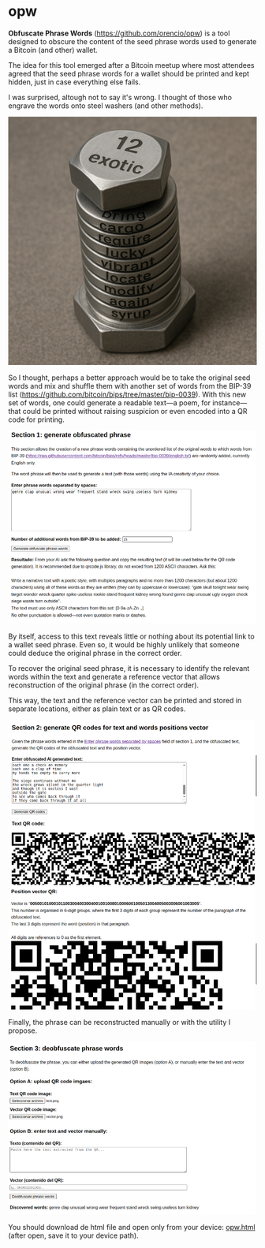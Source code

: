 # opw

**Obfuscate Phrase Words** (<https://github.com/orencio/opw>) is a tool designed to obscure the content of the seed phrase words used to generate a Bitcoin (and other) wallet.

The idea for this tool emerged after a Bitcoin meetup where most attendees agreed that the seed phrase words for a wallet should be printed and kept hidden, just in case everything else fails.

I was surprised, altough not to say it's wrong. I thought of those who engrave the words onto steel washers (and other methods).

![Steel washers seed storage](doc/images/README-words-in-washers.png)

So I thought, perhaps a better approach would be to take the original seed words and mix and shuffle them with another set of words from the BIP-39 list (<https://github.com/bitcoin/bips/tree/master/bip-0039>). With this new set of words, one could generate a readable text—a poem, for instance—that could be printed without raising suspicion or even encoded into a QR code for printing.

![opw - mix words](doc/images/README-opw-s1.png)

By itself, access to this text reveals little or nothing about its potential link to a wallet seed phrase. Even so, it would be highly unlikely that someone could deduce the original phrase in the correct order.

To recover the original seed phrase, it is necessary to identify the relevant words within the text and generate a reference vector that allows reconstruction of the original phrase (in the correct order).

This way, the text and the reference vector can be printed and stored in separate locations, either as plain text or as QR codes.

![opw - qrgeneration](doc/images/README-opw-s2-01.png) ![opw - qrgeneration](doc/images/README-opw-s2-02.png)

Finally, the phrase can be reconstructed manually or with the utility I propose.

![opw - qrgeneration](doc/images/README-opw-s3.png)

You should download de html file and open only from your device: [opw.html](https://raw.githubusercontent.com/orencio/opw/refs/heads/main/opw.html) (after open, save it to your device path).
